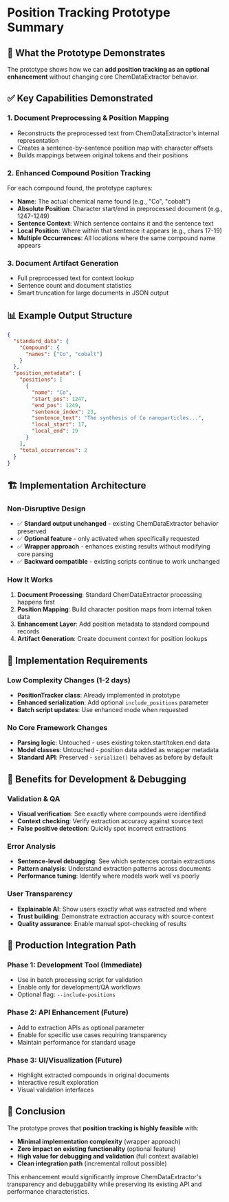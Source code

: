 # Position Tracking Prototype Summary

## 🎯 What the Prototype Demonstrates

The prototype shows how we can **add position tracking as an optional enhancement** without changing core ChemDataExtractor behavior.

## ✅ Key Capabilities Demonstrated

### **1. Document Preprocessing & Position Mapping**
- Reconstructs the preprocessed text from ChemDataExtractor's internal representation
- Creates a sentence-by-sentence position map with character offsets
- Builds mappings between original tokens and their positions

### **2. Enhanced Compound Position Tracking**
For each compound found, the prototype captures:
- **Name**: The actual chemical name found (e.g., "Co", "cobalt")
- **Absolute Position**: Character start/end in preprocessed document (e.g., 1247-1249)
- **Sentence Context**: Which sentence contains it and the sentence text
- **Local Position**: Where within that sentence it appears (e.g., chars 17-19)
- **Multiple Occurrences**: All locations where the same compound name appears

### **3. Document Artifact Generation**
- Full preprocessed text for context lookup
- Sentence count and document statistics
- Smart truncation for large documents in JSON output

## 📊 Example Output Structure

```json
{
  "standard_data": {
    "Compound": {
      "names": ["Co", "cobalt"]
    }
  },
  "position_metadata": {
    "positions": [
      {
        "name": "Co",
        "start_pos": 1247,
        "end_pos": 1249,
        "sentence_index": 23,
        "sentence_text": "The synthesis of Co nanoparticles...",
        "local_start": 17,
        "local_end": 19
      }
    ],
    "total_occurrences": 2
  }
}
```

## 🏗️ Implementation Architecture

### **Non-Disruptive Design**
- ✅ **Standard output unchanged** - existing ChemDataExtractor behavior preserved
- ✅ **Optional feature** - only activated when specifically requested
- ✅ **Wrapper approach** - enhances existing results without modifying core parsing
- ✅ **Backward compatible** - existing scripts continue to work unchanged

### **How It Works**
1. **Document Processing**: Standard ChemDataExtractor processing happens first
2. **Position Mapping**: Build character position maps from internal token data
3. **Enhancement Layer**: Add position metadata to standard compound records
4. **Artifact Generation**: Create document context for position lookups

## 🔧 Implementation Requirements

### **Low Complexity Changes (1-2 days)**
- **PositionTracker class**: Already implemented in prototype
- **Enhanced serialization**: Add optional `include_positions` parameter
- **Batch script updates**: Use enhanced mode when requested

### **No Core Framework Changes**
- **Parsing logic**: Untouched - uses existing token.start/token.end data
- **Model classes**: Untouched - position data added as wrapper metadata
- **Standard API**: Preserved - `serialize()` behaves as before by default

## 🎁 Benefits for Development & Debugging

### **Validation & QA**
- **Visual verification**: See exactly where compounds were identified
- **Context checking**: Verify extraction accuracy against source text
- **False positive detection**: Quickly spot incorrect extractions

### **Error Analysis**
- **Sentence-level debugging**: See which sentences contain extractions
- **Pattern analysis**: Understand extraction patterns across documents
- **Performance tuning**: Identify where models work well vs poorly

### **User Transparency**
- **Explainable AI**: Show users exactly what was extracted and where
- **Trust building**: Demonstrate extraction accuracy with source context
- **Quality assurance**: Enable manual spot-checking of results

## 🚀 Production Integration Path

### **Phase 1: Development Tool (Immediate)**
- Use in batch processing script for validation
- Enable only for development/QA workflows
- Optional flag: `--include-positions`

### **Phase 2: API Enhancement (Future)**
- Add to extraction APIs as optional parameter
- Enable for specific use cases requiring transparency
- Maintain performance for standard usage

### **Phase 3: UI/Visualization (Future)**
- Highlight extracted compounds in original documents
- Interactive result exploration
- Visual validation interfaces

## 📝 Conclusion

The prototype proves that **position tracking is highly feasible** with:
- **Minimal implementation complexity** (wrapper approach)
- **Zero impact on existing functionality** (optional feature)
- **High value for debugging and validation** (full context available)
- **Clean integration path** (incremental rollout possible)

This enhancement would significantly improve ChemDataExtractor's transparency and debuggability while preserving its existing API and performance characteristics.